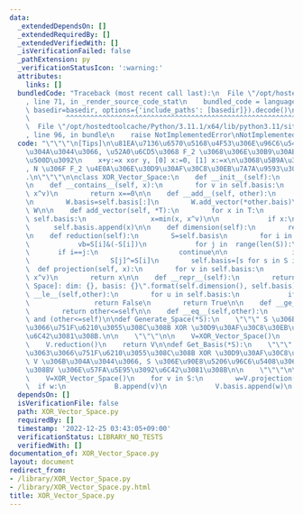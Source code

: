 ```yaml
---
data:
  _extendedDependsOn: []
  _extendedRequiredBy: []
  _extendedVerifiedWith: []
  _isVerificationFailed: false
  _pathExtension: py
  _verificationStatusIcon: ':warning:'
  attributes:
    links: []
  bundledCode: "Traceback (most recent call last):\n  File \"/opt/hostedtoolcache/Python/3.11.1/x64/lib/python3.11/site-packages/onlinejudge_verify/documentation/build.py\"\
    , line 71, in _render_source_code_stat\n    bundled_code = language.bundle(stat.path,\
    \ basedir=basedir, options={'include_paths': [basedir]}).decode()\n          \
    \         ^^^^^^^^^^^^^^^^^^^^^^^^^^^^^^^^^^^^^^^^^^^^^^^^^^^^^^^^^^^^^^^^^^^^^^^^^^^^^^^^^\n\
    \  File \"/opt/hostedtoolcache/Python/3.11.1/x64/lib/python3.11/site-packages/onlinejudge_verify/languages/python.py\"\
    , line 96, in bundle\n    raise NotImplementedError\nNotImplementedError\n"
  code: "\"\"\"\n[Tips]\n\u81EA\u7136\u6570\u5168\u4F53\u306E\u96C6\u5408 N \u306B\
    \u304A\u3044\u3066, \u52A0\u6CD5\u3068 F_2 \u3068\u306E\u30B9\u30AB\u30E9\u30FC\
    \u500D\u3092\n    x+y:=x xor y, [0] x:=0, [1] x:=x\n\u3068\u5B9A\u3081\u308B\u3068\
    , N \u306F F_2 \u4E0A\u306E\u30D9\u30AF\u30C8\u30EB\u7A7A\u9593\u306B\u306A\u308B\
    .\n\"\"\"\n\nclass XOR_Vector_Space:\n    def __init__(self):\n        self.basis=[]\n\
    \n    def __contains__(self, x):\n        for v in self.basis:\n            x=min(x,\
    \ x^v)\n        return x==0\n\n    def __add__(self, other):\n        W=XOR_Vector_Space()\n\
    \n        W.basis=self.basis[:]\n        W.add_vector(*other.bais)\n        return\
    \ W\n\n    def add_vector(self, *T):\n        for x in T:\n            for v in\
    \ self.basis:\n                x=min(x, x^v)\n\n            if x:\n          \
    \      self.basis.append(x)\n\n    def dimension(self):\n        return len(self.basis)\n\
    \n    def reduction(self):\n        S=self.basis\n        for i in range(len(S)):\n\
    \            vb=S[i]&(-S[i])\n            for j in  range(len(S)):\n         \
    \       if i==j:\n                    continue\n\n                if S[j]&vb:\n\
    \                    S[j]^=S[i]\n        self.basis=[s for s in S if s]\n\n  \
    \  def projection(self, x):\n        for v in self.basis:\n            x=min(x,\
    \ x^v)\n        return x\n\n    def __repr__(self):\n        return \"[XOR Vector\
    \ Space]: dim: {}, basis: {}\".format(self.dimension(), self.basis)\n\n    def\
    \ __le__(self,other):\n        for u in self.basis:\n            if not u in other:\n\
    \                return False\n        return True\n\n    def __ge__(self,other):\n\
    \        return other<=self\n\n    def __eq__(self,other):\n        return (self<=other)\
    \ and (other<=self)\n\ndef Generate_Space(*S):\n    \"\"\" S \u306B\u3088\u3063\
    \u3066\u751F\u6210\u3055\u308C\u308B XOR \u30D9\u30AF\u30C8\u30EB\u7A7A\u9593\u3092\
    \u6C42\u3081\u308B.\n\n    \"\"\"\n\n    V=XOR_Vector_Space()\n    V.add_vector(*S)\n\
    \    V.reduction()\n    return V\n\ndef Get_Basis(*S):\n    \"\"\" S \u306B\u3088\
    \u3063\u3066\u751F\u6210\u3055\u308C\u308B XOR \u30D9\u30AF\u30C8\u30EB\u7A7A\u9593\
    \ V \u306B\u304A\u3044\u3066, S \u306E\u90E8\u5206\u96C6\u5408\u3067\u3082\u3042\
    \u308BV \u306E\u57FA\u5E95\u3092\u6C42\u3081\u308B\n\n    \"\"\"\n\n    B=[]\n\
    \    V=XOR_Vector_Space()\n    for v in S:\n        w=V.projection(v)\n      \
    \  if w:\n            B.append(v)\n            V.basis.append(w)\n    return B\n"
  dependsOn: []
  isVerificationFile: false
  path: XOR_Vector_Space.py
  requiredBy: []
  timestamp: '2022-12-25 03:43:05+09:00'
  verificationStatus: LIBRARY_NO_TESTS
  verifiedWith: []
documentation_of: XOR_Vector_Space.py
layout: document
redirect_from:
- /library/XOR_Vector_Space.py
- /library/XOR_Vector_Space.py.html
title: XOR_Vector_Space.py
---
```

